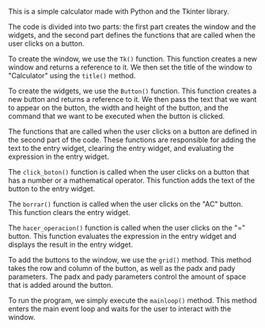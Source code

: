 This is a simple calculator made with Python and the Tkinter library.

The code is divided into two parts: the first part creates the window and the widgets, and the second part defines the functions that are called when the user clicks on a button.

To create the window, we use the `Tk()` function. This function creates a new window and returns a reference to it. We then set the title of the window to "Calculator" using the `title()` method.

To create the widgets, we use the `Button()` function. This function creates a new button and returns a reference to it. We then pass the text that we want to appear on the button, the width and height of the button, and the command that we want to be executed when the button is clicked.

The functions that are called when the user clicks on a button are defined in the second part of the code. These functions are responsible for adding the text to the entry widget, clearing the entry widget, and evaluating the expression in the entry widget.

The `click_boton()` function is called when the user clicks on a button that has a number or a mathematical operator. This function adds the text of the button to the entry widget.

The `borrar()` function is called when the user clicks on the "AC" button. This function clears the entry widget.

The `hacer_operacion()` function is called when the user clicks on the "=" button. This function evaluates the expression in the entry widget and displays the result in the entry widget.

To add the buttons to the window, we use the `grid()` method. This method takes the row and column of the button, as well as the padx and pady parameters. The padx and pady parameters control the amount of space that is added around the button.

To run the program, we simply execute the `mainloop()` method. This method enters the main event loop and waits for the user to interact with the window.